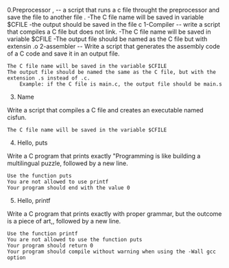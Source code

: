 0.Preprocessor ,
 -- a script that runs a c file throught the preprocessor and save the file to another file .
      	 -The C file name will be saved in variable $CFILE
	 -the output should be saved in the file c
1-Compiler
 -- write a script that compiles a C file but does not link.
    	  -The C file name will be saved in variable $CFILE
	  -The output file should be named as the C file but with extensin .o
2-assembler
 -- Write a script that generates the assembly code of a C code and save it in an output file.

    The C file name will be saved in the variable $CFILE
    The output file should be named the same as the C file, but with the extension .s instead of .c.
        Example: if the C file is main.c, the output file should be main.s
	

3. Name

Write a script that compiles a C file and creates an executable named cisfun.

    The C file name will be saved in the variable $CFILE


4. Hello, puts

Write a C program that prints exactly "Programming is like building a multilingual puzzle, followed by a new line.

    Use the function puts
    You are not allowed to use printf
    Your program should end with the value 0


5. Hello, printf

Write a C program that prints exactly with proper grammar, but the outcome is a piece of art,, followed by a new line.

    Use the function printf
    You are not allowed to use the function puts
    Your program should return 0
    Your program should compile without warning when using the -Wall gcc option
